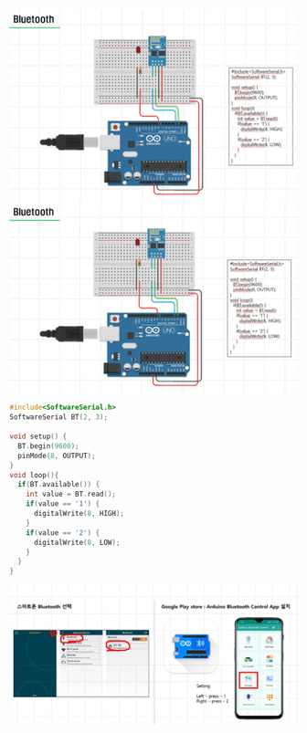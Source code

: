 ![](./IMAGES/Z01.png)
![](./IMAGES/Z02.png)

```C
#include<SoftwareSerial.h>
SoftwareSerial BT(2, 3);

void setup() {
  BT.begin(9600);
  pinMode(8, OUTPUT);
}
void loop(){
  if(BT.available()) {
    int value = BT.read();
    if(value == '1') {
      digitalWrite(8, HIGH);
    }
    if(value == '2') {
      digitalWrite(8, LOW);
    }
  }
}
```

![](./IMAGES/Z03.png)
